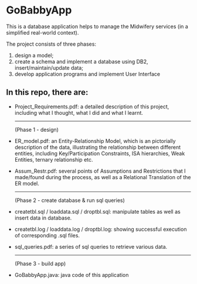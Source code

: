 # GoBabbyApp
This is a database application helps to manage the Midwifery services (in a simplified real-world context). 


The project consists of three phases: 
1. design a model;  
2. create a schema and implement a database using DB2, insert/maintain/update data;  
3. develop application programs and implement User Interface


In this repo, there are:
  ------
 
- Project_Requirements.pdf: a detailed description of this project, including what I thought, what I did and what I learnt.

  ------
  (Phase 1 - design)
  
- ER_model.pdf: an Entity-Relationship Model, which is an pictorially description of the data, illustrating the relationship between different entities, including Key/Participation Constraints, ISA hierarchies, Weak Entities, ternary relationship etc.

- Assum_Restr.pdf: several points of Assumptions and Restrictions that I made/found during the process, as well as a Relational Translation of the ER model.

  ------ 
  (Phase 2 - create database & run sql queries)
    
- createtbl.sql / loaddata.sql / droptbl.sql: manipulate tables as well as insert data in database.
  
- createtbl.log / loaddata.log / droptbl.log: showing successful execution of corresponding .sql files.

- sql_queries.pdf: a series of sql queries to retrieve various data.


  ------ 
  (Phase 3 - build app)

- GoBabbyApp.java: java code of this application



